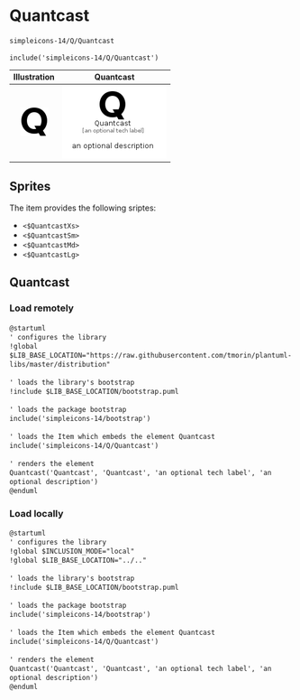 # Quantcast


```text
simpleicons-14/Q/Quantcast
```

```text
include('simpleicons-14/Q/Quantcast')
```



| Illustration | Quantcast |
| :---: | :---: |
| ![illustration for Illustration](../../simpleicons-14/Q/Quantcast.png) | ![illustration for Quantcast](../../simpleicons-14/Q/Quantcast.Local.png) |



## Sprites
The item provides the following sriptes:

- `<$QuantcastXs>`
- `<$QuantcastSm>`
- `<$QuantcastMd>`
- `<$QuantcastLg>`





## Quantcast

### Load remotely
```plantuml
@startuml
' configures the library
!global $LIB_BASE_LOCATION="https://raw.githubusercontent.com/tmorin/plantuml-libs/master/distribution"

' loads the library's bootstrap
!include $LIB_BASE_LOCATION/bootstrap.puml

' loads the package bootstrap
include('simpleicons-14/bootstrap')

' loads the Item which embeds the element Quantcast
include('simpleicons-14/Q/Quantcast')

' renders the element
Quantcast('Quantcast', 'Quantcast', 'an optional tech label', 'an optional description')
@enduml
```

### Load locally
```plantuml
@startuml
' configures the library
!global $INCLUSION_MODE="local"
!global $LIB_BASE_LOCATION="../.."

' loads the library's bootstrap
!include $LIB_BASE_LOCATION/bootstrap.puml

' loads the package bootstrap
include('simpleicons-14/bootstrap')

' loads the Item which embeds the element Quantcast
include('simpleicons-14/Q/Quantcast')

' renders the element
Quantcast('Quantcast', 'Quantcast', 'an optional tech label', 'an optional description')
@enduml
```

